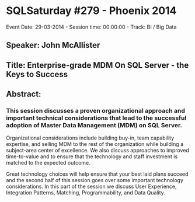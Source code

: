 # SQLSaturday #279 - Phoenix 2014
Event Date: 29-03-2014 - Session time: 00:00:00 - Track: BI / Big Data
## Speaker: John McAllister
## Title: Enterprise-grade MDM On SQL Server - the Keys to Success
## Abstract:
### This session discusses a proven organizational approach and important technical considerations that lead to the successful adoption of Master Data Management (MDM) on SQL Server.   

Organizational considerations include building buy-in, team capability  expertise, and selling MDM to the rest of the organization while building a subject-area center of excellence.   We also discuss approaches to improved time-to-value and to ensure that the technology and staff investment is matched to the expected outcome.

Great technology choices will help ensure that your best laid plans succeed and the second half of this session goes over some important technology considerations.   In this part of the session we discuss User Experience, Integration Patterns, Matching, Programmability, and Data Quality. 
